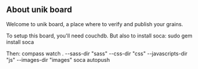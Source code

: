 ## About unik board

Welcome to unik board, a place where to verify and publish your grains.

To setup this board, you'll need couchdb. But also to install soca:
  sudo gem install soca

Then:
  compass watch . --sass-dir "sass" --css-dir "css" --javascripts-dir "js" --images-dir "images"
  soca autopush
